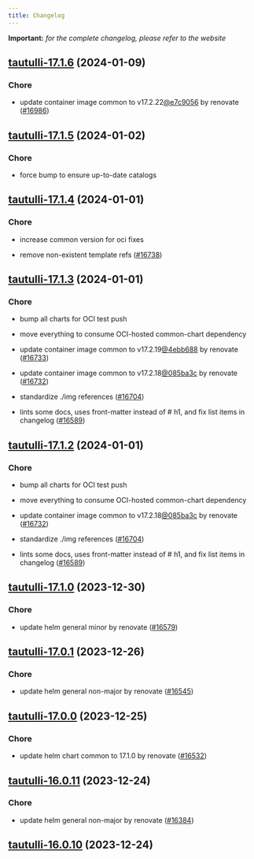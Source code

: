 ```yaml
---
title: Changelog
---
```


**Important:**
*for the complete changelog, please refer to the website*




## [tautulli-17.1.6](https://github.com/truecharts/charts/compare/tautulli-17.1.5...tautulli-17.1.6) (2024-01-09)

### Chore



- update container image common to v17.2.22[@e7c9056](https://github.com/e7c9056) by renovate ([#16986](https://github.com/truecharts/charts/issues/16986))


## [tautulli-17.1.5](https://github.com/truecharts/charts/compare/tautulli-17.1.4...tautulli-17.1.5) (2024-01-02)

### Chore



- force bump to ensure up-to-date catalogs


## [tautulli-17.1.4](https://github.com/truecharts/charts/compare/tautulli-17.1.3...tautulli-17.1.4) (2024-01-01)

### Chore



- increase common version for oci fixes

- remove non-existent template refs ([#16738](https://github.com/truecharts/charts/issues/16738))


## [tautulli-17.1.3](https://github.com/truecharts/charts/compare/tautulli-17.1.0...tautulli-17.1.3) (2024-01-01)

### Chore



- bump all charts for OCI test push

- move everything to consume OCI-hosted common-chart dependency

- update container image common to v17.2.19[@4ebb688](https://github.com/4ebb688) by renovate ([#16733](https://github.com/truecharts/charts/issues/16733))

- update container image common to v17.2.18[@085ba3c](https://github.com/085ba3c) by renovate ([#16732](https://github.com/truecharts/charts/issues/16732))

- standardize ./img references ([#16704](https://github.com/truecharts/charts/issues/16704))

- lints some docs, uses front-matter instead of # h1, and fix list items in changelog ([#16589](https://github.com/truecharts/charts/issues/16589))


## [tautulli-17.1.2](https://github.com/truecharts/charts/compare/tautulli-17.1.0...tautulli-17.1.2) (2024-01-01)

### Chore



- bump all charts for OCI test push

- move everything to consume OCI-hosted common-chart dependency

- update container image common to v17.2.18[@085ba3c](https://github.com/085ba3c) by renovate ([#16732](https://github.com/truecharts/charts/issues/16732))

- standardize ./img references ([#16704](https://github.com/truecharts/charts/issues/16704))

- lints some docs, uses front-matter instead of # h1, and fix list items in changelog ([#16589](https://github.com/truecharts/charts/issues/16589))
## [tautulli-17.1.0](https://github.com/truecharts/charts/compare/tautulli-17.0.1...tautulli-17.1.0) (2023-12-30)

### Chore

- update helm general minor by renovate ([#16579](https://github.com/truecharts/charts/issues/16579))

## [tautulli-17.0.1](https://github.com/truecharts/charts/compare/tautulli-17.0.0...tautulli-17.0.1) (2023-12-26)

### Chore

- update helm general non-major by renovate ([#16545](https://github.com/truecharts/charts/issues/16545))

## [tautulli-17.0.0](https://github.com/truecharts/charts/compare/tautulli-16.0.11...tautulli-17.0.0) (2023-12-25)

### Chore

- update helm chart common to 17.1.0 by renovate ([#16532](https://github.com/truecharts/charts/issues/16532))

## [tautulli-16.0.11](https://github.com/truecharts/charts/compare/tautulli-16.0.10...tautulli-16.0.11) (2023-12-24)

### Chore

- update helm general non-major by renovate ([#16384](https://github.com/truecharts/charts/issues/16384))

## [tautulli-16.0.10](https://github.com/truecharts/charts/compare/tautulli-16.0.9...tautulli-16.0.10) (2023-12-24)

